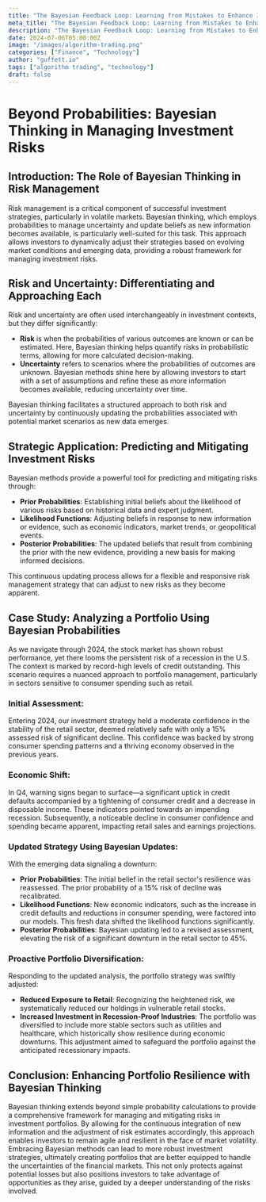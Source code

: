 ```yaml
---
title: "The Bayesian Feedback Loop: Learning from Mistakes to Enhance Investment Strategies"
meta_title: "The Bayesian Feedback Loop: Learning from Mistakes to Enhance Investment Strategies"
description: "The Bayesian Feedback Loop: Learning from Mistakes to Enhance Investment Strategies"
date: 2024-07-06T05:00:00Z
image: "/images/algorithm-trading.png"
categories: ["Finance", "Technology"]
author: "guffett.io"
tags: ["algorithm trading", "technology"]
draft: false
---
```


# Beyond Probabilities: Bayesian Thinking in Managing Investment Risks

## Introduction: The Role of Bayesian Thinking in Risk Management

Risk management is a critical component of successful investment strategies, particularly in volatile markets. Bayesian thinking, which employs probabilities to manage uncertainty and update beliefs as new information becomes available, is particularly well-suited for this task. This approach allows investors to dynamically adjust their strategies based on evolving market conditions and emerging data, providing a robust framework for managing investment risks.

## Risk and Uncertainty: Differentiating and Approaching Each

Risk and uncertainty are often used interchangeably in investment contexts, but they differ significantly:
- **Risk** is when the probabilities of various outcomes are known or can be estimated. Here, Bayesian thinking helps quantify risks in probabilistic terms, allowing for more calculated decision-making.
- **Uncertainty** refers to scenarios where the probabilities of outcomes are unknown. Bayesian methods shine here by allowing investors to start with a set of assumptions and refine these as more information becomes available, reducing uncertainty over time.

Bayesian thinking facilitates a structured approach to both risk and uncertainty by continuously updating the probabilities associated with potential market scenarios as new data emerges.

## Strategic Application: Predicting and Mitigating Investment Risks

Bayesian methods provide a powerful tool for predicting and mitigating risks through:
- **Prior Probabilities**: Establishing initial beliefs about the likelihood of various risks based on historical data and expert judgment.
- **Likelihood Functions**: Adjusting beliefs in response to new information or evidence, such as economic indicators, market trends, or geopolitical events.
- **Posterior Probabilities**: The updated beliefs that result from combining the prior with the new evidence, providing a new basis for making informed decisions.

This continuous updating process allows for a flexible and responsive risk management strategy that can adjust to new risks as they become apparent.

## Case Study: Analyzing a Portfolio Using Bayesian Probabilities

As we navigate through 2024, the stock market has shown robust performance, yet there looms the persistent risk of a recession in the U.S. The context is marked by record-high levels of credit outstanding. This scenario requires a nuanced approach to portfolio management, particularly in sectors sensitive to consumer spending such as retail.

### Initial Assessment:

Entering 2024, our investment strategy held a moderate confidence in the stability of the retail sector, deemed relatively safe with only a 15% assessed risk of significant decline. This confidence was backed by strong consumer spending patterns and a thriving economy observed in the previous years.

### Economic Shift:

In Q4, warning signs began to surface—a significant uptick in credit defaults accompanied by a tightening of consumer credit and a decrease in disposable income. These indicators pointed towards an impending recession. Subsequently, a noticeable decline in consumer confidence and spending became apparent, impacting retail sales and earnings projections.

### Updated Strategy Using Bayesian Updates:

With the emerging data signaling a downturn:
- **Prior Probabilities**: The initial belief in the retail sector's resilience was reassessed. The prior probability of a 15% risk of decline was recalibrated.
- **Likelihood Functions**: New economic indicators, such as the increase in credit defaults and reductions in consumer spending, were factored into our models. This fresh data shifted the likelihood functions significantly.
- **Posterior Probabilities**: Bayesian updating led to a revised assessment, elevating the risk of a significant downturn in the retail sector to 45%.

### Proactive Portfolio Diversification:

Responding to the updated analysis, the portfolio strategy was swiftly adjusted:
- **Reduced Exposure to Retail**: Recognizing the heightened risk, we systematically reduced our holdings in vulnerable retail stocks.
- **Increased Investment in Recession-Proof Industries**: The portfolio was diversified to include more stable sectors such as utilities and healthcare, which historically show resilience during economic downturns. This adjustment aimed to safeguard the portfolio against the anticipated recessionary impacts.

## Conclusion: Enhancing Portfolio Resilience with Bayesian Thinking

Bayesian thinking extends beyond simple probability calculations to provide a comprehensive framework for managing and mitigating risks in investment portfolios. By allowing for the continuous integration of new information and the adjustment of risk estimates accordingly, this approach enables investors to remain agile and resilient in the face of market volatility. Embracing Bayesian methods can lead to more robust investment strategies, ultimately creating portfolios that are better equipped to handle the uncertainties of the financial markets. This not only protects against potential losses but also positions investors to take advantage of opportunities as they arise, guided by a deeper understanding of the risks involved.